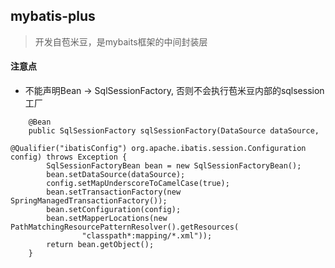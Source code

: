 ## mybatis-plus
> 开发自苞米豆，是mybaits框架的中间封装层

#### 注意点
* 不能声明Bean -> SqlSessionFactory, 否则不会执行苞米豆内部的sqlsession工厂
```
	@Bean
	public SqlSessionFactory sqlSessionFactory(DataSource dataSource,
                                                  @Qualifier("ibatisConfig") org.apache.ibatis.session.Configuration config) throws Exception {
		SqlSessionFactoryBean bean = new SqlSessionFactoryBean();
        bean.setDataSource(dataSource);
        config.setMapUnderscoreToCamelCase(true);
        bean.setTransactionFactory(new SpringManagedTransactionFactory());
        bean.setConfiguration(config);
		bean.setMapperLocations(new PathMatchingResourcePatternResolver().getResources(
				"classpath*:mapping/*.xml"));
		return bean.getObject();
	}
```
